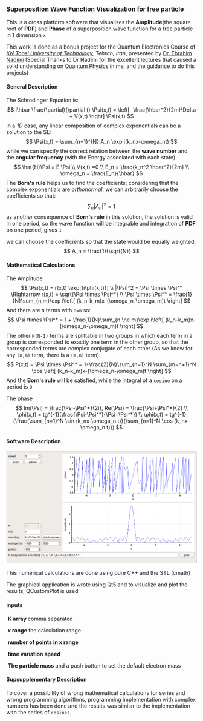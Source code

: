 ### Superposition Wave Function Visualization for free particle

This is a cross platform software that visualizes the **Amplitude**(the square root of **PDF**) and  **Phase** of a superposition wave function for a free particle in 1 dimension <code>x</code> 

This work is done as a bonus project for the Quantum Electronics Course of *[KN Toosi University of Technology](https://en.kntu.ac.ir), Tehran, Iran*, presented by [Dr. Ebrahim Nadimi](https://wp.kntu.ac.ir/nadimi/) (Special Thanks to Dr Nadimi for the excellent lectures that caused a solid understanding on Quantum Physics in me, and the guidance to do this projects)

#### General Description

The Schrodinger Equation is:
$$
i\hbar \frac{\partial}{\partial t} \Psi(x,t) = \left[ -\frac{\hbar^2}{2m}\Delta + V(x,t) \right] \Psi(x,t)
$$
in a *1D* case, any linear composition of complex exponentials can be a solution to the SE:
$$
\Psi(x,t) = \sum_{n=1}^{N} A_n \exp i(k_nx-\omega_nt)
$$
while we can specify the correct relation between the **wave number** and the **angular frequency** (with the Energy associated with each state)
$$
\hat{H}\Psi = E \Psi \\
V(x,t) =0 \\
E_n = \frac{k_n^2 \hbar^2}{2m} \\
\omega_n = \frac{E_n}{\hbar}
$$
The **Born's rule** helps us to find the coefficients; considering that the complex exponentials are *orthonormal*, we can arbitrarily choose the coefficients so that:
$$
\sum_{n} |A_n|^2 = 1
$$
as another consequence of **Born's rule** in this solution, the solution is valid in one period, so the wave function will be integrable and integration of **PDF** on one period, gives `1`

we can choose the coefficients so that the state would be equally weighted:
$$
A_n = \frac{1}{\sqrt{N}}
$$


#### Mathematical Calculations

The Amplitude
$$
\Psi(x,t) = r(x,t) \exp[{i\phi(x,t)}] \\
|\Psi|^2 = \Psi \times \Psi^* \Rightarrow r(x,t) = \sqrt{\Psi \times \Psi^*} \\
\Psi \times \Psi^* = \frac{1}{N}\sum_{n,m}\exp i\left[ (k_n-k_m)x-(\omega_n-\omega_m)t \right]
$$
And there are `N` terms with `n=m` so:
$$
\Psi \times \Psi^* = 1 + \frac{1}{N}\sum_{n \ne m}\exp i\left[ (k_n-k_m)x-(\omega_n-\omega_m)t \right]
$$
The other `N(N-1)` terms are splittable in two groups in which each term in a group is corresponded to exactly one term in the other group, so that the corresponded terms are complex conjugate of each other (As we know for any `(n,m)` term, there is a `(m,n)` term):
$$
P(x,t) = \Psi \times \Psi^* = 1+\frac{2}{N}\sum_{n=1}^N \sum_{m=n+1}^N \cos \left[ (k_n-k_m)x-(\omega_n-\omega_m)t \right]
$$
And the **Born's rule** will be satisfied, while the integral of a `cosine` on a period is `0` 

The phase
$$
Im(\Psi) = \frac{\Psi-\Psi^*}{2i}, Re(\Psi) = \frac{\Psi+\Psi^*}{2} \\
\phi(x,t) = tg^{-1}(\frac{\Psi-\Psi^*}{\Psi+\Psi^*}) \\
\phi(x,t) = tg^{-1}(\frac{\sum_{n=1}^N \sin (k_nx-\omega_n t)}{\sum_{n=1}^N \cos (k_nx-\omega_n t)})
$$


#### Software Description

![a preview of the software](shot.png)

This numerical calculations are done using pure C++ and the STL (cmath)

The graphical application is wrote using Qt5 and to visualize and plot the results, QCustomPlot is used

#### inputs

​	**K array** comma separated

​	**x range** the calculation range

​	**number of points in x range**

​	**time variation speed**

​	**The particle mass** and a push button to set the default electron mass





#### Supsupplementary Description

To cover a possibility of wrong mathematical calculations for series and wrong programming algorithms, programming implementation with complex numbers has been done and the results was similar to the implementation with the series of `cosines`.  